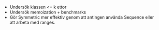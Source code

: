 - Undersök klassen <= k ettor
- Undersök memoization + benchmarks
- Gör Symmetric mer effektiv genom att antingen använda Sequence eller att arbeta med ranges.